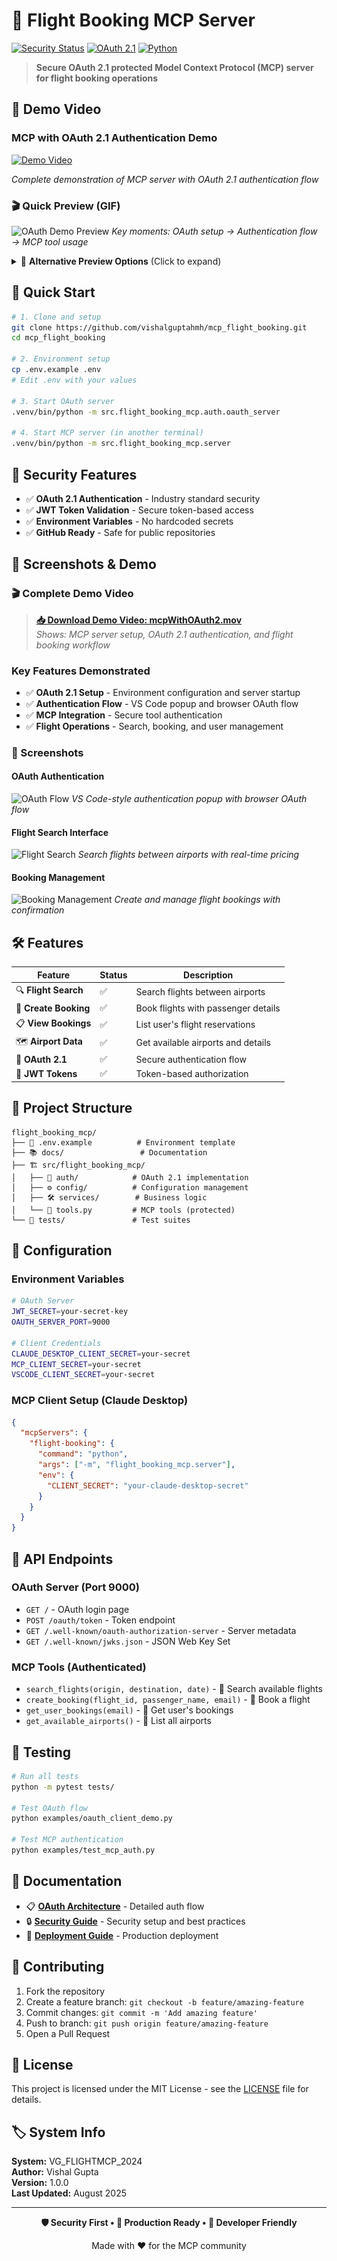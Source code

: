 # 🛫 Flight Booking MCP Server

[![Security Status](https://img.shields.io/badge/security-✅%20secured-green)](./SECURITY.md)
[![OAuth 2.1](https://img.shields.io/badge/OAuth-2.1-blue)](./docs/OAUTH_ARCHITECTURE.md)
[![Python](https://img.shields.io/badge/python-3.11+-blue)](https://python.org)

> **Secure OAuth 2.1 protected Model Context Protocol (MCP) server for flight booking operations**

## 🎥 Demo Video

### MCP with OAuth 2.1 Authentication Demo
[![Demo Video](https://img.shields.io/badge/▶️%20Watch-MCP%20OAuth%20Demo-red?style=for-the-badge)](./mcpWithOAuth2.mov)

*Complete demonstration of MCP server with OAuth 2.1 authentication flow*

### 🎬 Quick Preview (GIF)
![OAuth Demo Preview](./mcpWithOAuth2_80s_hq.gif)
*Key moments: OAuth setup → Authentication flow → MCP tool usage*

<details>
<summary>📱 <strong>Alternative Preview Options</strong> (Click to expand)</summary>

| Preview | Size | Duration | Best For |
|---------|------|----------|----------|
| ![Short](./mcpWithOAuth2_short.gif) | 293KB | 15s | Quick overview |
| ![Demo](./mcpWithOAuth2_demo.gif) | 639KB | 20s | Key features |
| ![Medium](./mcpWithOAuth2_medium.gif) | 1.1MB | 30s | Detailed walkthrough |

**📥 [Download Full Video: mcpWithOAuth2.mov](./mcpWithOAuth2.mov)** *(Complete 82-second demo)*

</details>

## 🚀 Quick Start

```bash
# 1. Clone and setup
git clone https://github.com/vishalguptahmh/mcp_flight_booking.git
cd mcp_flight_booking

# 2. Environment setup
cp .env.example .env
# Edit .env with your values

# 3. Start OAuth server
.venv/bin/python -m src.flight_booking_mcp.auth.oauth_server

# 4. Start MCP server (in another terminal)
.venv/bin/python -m src.flight_booking_mcp.server
```

## 🔐 Security Features

- ✅ **OAuth 2.1 Authentication** - Industry standard security
- ✅ **JWT Token Validation** - Secure token-based access
- ✅ **Environment Variables** - No hardcoded secrets
- ✅ **GitHub Ready** - Safe for public repositories

## 📱 Screenshots & Demo

### 🎬 Complete Demo Video
> **[📥 Download Demo Video: mcpWithOAuth2.mov](./mcpWithOAuth2.mov)**  
> *Shows: MCP server setup, OAuth 2.1 authentication, and flight booking workflow*

### Key Features Demonstrated
- ✅ **OAuth 2.1 Setup** - Environment configuration and server startup
- ✅ **Authentication Flow** - VS Code popup and browser OAuth flow  
- ✅ **MCP Integration** - Secure tool authentication
- ✅ **Flight Operations** - Search, booking, and user management

### 📸 Screenshots

#### OAuth Authentication
![OAuth Flow](./docs/images/oauth-flow.png)
*VS Code-style authentication popup with browser OAuth flow*

#### Flight Search Interface
![Flight Search](./docs/images/flight-search.png)
*Search flights between airports with real-time pricing*

#### Booking Management
![Booking Management](./docs/images/booking-management.png)
*Create and manage flight bookings with confirmation*

## 🛠️ Features

| Feature | Status | Description |
|---------|--------|-------------|
| 🔍 **Flight Search** | ✅ | Search flights between airports |
| 📝 **Create Booking** | ✅ | Book flights with passenger details |
| 📋 **View Bookings** | ✅ | List user's flight reservations |
| 🗺️ **Airport Data** | ✅ | Get available airports and details |
| 🔐 **OAuth 2.1** | ✅ | Secure authentication flow |
| 🎫 **JWT Tokens** | ✅ | Token-based authorization |

## 📁 Project Structure

```
flight_booking_mcp/
├── 🔐 .env.example          # Environment template
├── 📚 docs/                 # Documentation
├── 🏗️ src/flight_booking_mcp/
│   ├── 🔧 auth/            # OAuth 2.1 implementation
│   ├── ⚙️ config/          # Configuration management
│   ├── 🛠️ services/        # Business logic
│   └── 🎯 tools.py         # MCP tools (protected)
└── 🧪 tests/               # Test suites
```

## 🔧 Configuration

### Environment Variables
```bash
# OAuth Server
JWT_SECRET=your-secret-key
OAUTH_SERVER_PORT=9000

# Client Credentials
CLAUDE_DESKTOP_CLIENT_SECRET=your-secret
MCP_CLIENT_SECRET=your-secret
VSCODE_CLIENT_SECRET=your-secret
```

### MCP Client Setup (Claude Desktop)
```json
{
  "mcpServers": {
    "flight-booking": {
      "command": "python",
      "args": ["-m", "flight_booking_mcp.server"],
      "env": {
        "CLIENT_SECRET": "your-claude-desktop-secret"
      }
    }
  }
}
```

## 🔗 API Endpoints

### OAuth Server (Port 9000)
- `GET /` - OAuth login page
- `POST /oauth/token` - Token endpoint
- `GET /.well-known/oauth-authorization-server` - Server metadata
- `GET /.well-known/jwks.json` - JSON Web Key Set

### MCP Tools (Authenticated)
- `search_flights(origin, destination, date)` - 🔐 Search available flights
- `create_booking(flight_id, passenger_name, email)` - 🔐 Book a flight
- `get_user_bookings(email)` - 🔐 Get user's bookings
- `get_available_airports()` - 🔐 List all airports

## 🧪 Testing

```bash
# Run all tests
python -m pytest tests/

# Test OAuth flow
python examples/oauth_client_demo.py

# Test MCP authentication
python examples/test_mcp_auth.py
```

## 📖 Documentation

- 📋 [**OAuth Architecture**](./docs/OAUTH_ARCHITECTURE.md) - Detailed auth flow
- 🔒 [**Security Guide**](./SECURITY.md) - Security setup and best practices
- 🚀 [**Deployment Guide**](./docs/README_OAUTH_DEPLOYMENT.md) - Production deployment

## 🤝 Contributing

1. Fork the repository
2. Create a feature branch: `git checkout -b feature/amazing-feature`
3. Commit changes: `git commit -m 'Add amazing feature'`
4. Push to branch: `git push origin feature/amazing-feature`
5. Open a Pull Request

## 📜 License

This project is licensed under the MIT License - see the [LICENSE](LICENSE) file for details.

## 🏷️ System Info

**System:** VG_FLIGHTMCP_2024  
**Author:** Vishal Gupta  
**Version:** 1.0.0  
**Last Updated:** August 2025

---

<div align="center">

**🛡️ Security First • 🚀 Production Ready • 📱 Developer Friendly**

Made with ❤️ for the MCP community

</div>
